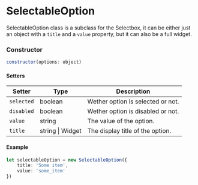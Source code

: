 # SelectableOption

SelectableOption class is a subclass for the Selectbox, it can be either just an object with a `title` and a `value` property, but it can also be a full widget.

### Constructor

```javascript
constructor(options: object)
``` 

#### Setters
| Setter | Type | Description |
| --- | --- | --- |
| `selected` | boolean | Wether option is selected or not. |
| `disabled` | boolean | Wether option is disabled or not. |
| `value` | string | The value of the option. |
| `title` | string \| Widget | The display title of the option. |

#### Example
```ts
let selectableOption = new SelectableOption({
	title: 'Some item',
	value: 'some_item'
})